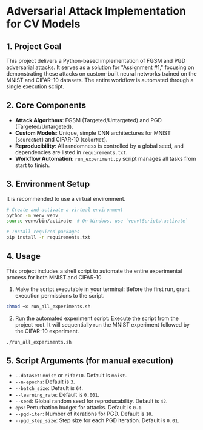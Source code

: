 # Adversarial Attack Implementation for CV Models

## 1. Project Goal

This project delivers a Python-based implementation of FGSM and PGD adversarial attacks. It serves as a solution for "Assignment #1," focusing on demonstrating these attacks on custom-built neural networks trained on the MNIST and CIFAR-10 datasets. The entire workflow is automated through a single execution script.

## 2. Core Components

- **Attack Algorithms**: FGSM (Targeted/Untargeted) and PGD (Targeted/Untargeted).
- **Custom Models**: Unique, simple CNN architectures for MNIST (`SourceNet`) and CIFAR-10 (`ColorNet`).
- **Reproducibility**: All randomness is controlled by a global seed, and dependencies are listed in `requirements.txt`.
- **Workflow Automation**: `run_experiment.py` script manages all tasks from start to finish.

## 3. Environment Setup

It is recommended to use a virtual environment.

```bash
# Create and activate a virtual environment
python -m venv venv
source venv/bin/activate  # On Windows, use `venv\Scripts\activate`

# Install required packages
pip install -r requirements.txt
```

## 4. Usage

This project includes a shell script to automate the entire experimental process for both MNIST and CIFAR-10.
1. Make the script executable in your terminal: Before the first run, grant execution permissions to the script.

```bash
chmod +x run_all_experiments.sh
```

2. Run the automated experiment script: Execute the script from the project root. It will sequentially run the MNIST experiment followed by the CIFAR-10 experiment.

```bash
./run_all_experiments.sh
```

## 5. Script Arguments (for manual execution)
- ```--dataset```: ```mnist``` or ```cifar10```. Default is ```mnist```.
- ```--n-epochs```: Default is ```3```.
- ```--batch_size```: Default is ```64```.
- ```--learning_rate```: Default is ```0.001```.
- ```--seed```: Global random seed for reproducability. Default is ```42```.
- ```eps```: Perturbation budget for attacks. Default is ```0.1```.
- ```--pgd-iter```: Number of iterations for PGD. Default is ```10```.
- ```--pgd_step_size```: Step size for each PGD iteration. Default is ```0.01```.

